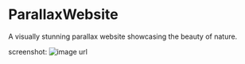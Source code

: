 # ParallaxWebsite
A visually stunning parallax website showcasing the beauty of nature. 

screenshot:
![image url](Parallax-Website.png)

